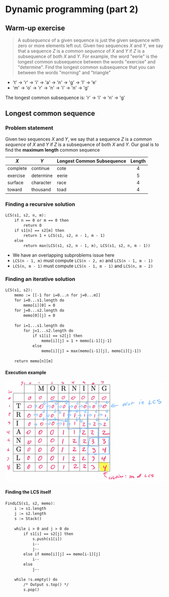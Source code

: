 # Dynamic programming (part 2)

## Warm-up exercise

> A *subsequence* of a given sequence is just the given sequence with zero or more elements left out.
> Given two sequences $X$ and $Y$, we say that a sequence $Z$ is a *common sequence* of $X$ and $Y$ if $Z$ is a subsequence of both $X$ and $Y$.
> For example, the word "eerie" is the longest common subsequence between the words "exercise" and "determine".
> Find the longest common subsequence that you can between the words "morning" and "triangle"

- 't' -> 'r' -> 'i' -> 'a' -> 'n' -> 'g' -> 'l' -> 'e'
- 'm' -> 'o' -> 'r' -> 'n' -> 'i' -> 'n' -> 'g'

The longest common subsequence is: 'r' -> 'i' -> 'n' -> 'g'

## Longest common sequence

### Problem statement

Given two sequences $X$ and $Y$, we say that a sequence $Z$ is a *common sequence* of $X$ and $Y$ if $Z$ is a subsequence of both $X$ and $Y$. Our goal is to find the **maximum length** common sequence

| $X$ | $Y$ | Longest Common Subsequence | Length |
| --- | --- | --- |:---:|
| complete | continue | cote | 4 |
| exercise | determine | eerie | 5 |
| surface | character | race | 4 |
| toward | thousand | toad | 4 |

### Finding a recursive solution

```
LCS(s1, s2, n, m):
    if n == 0 or m == 0 then
        return 0
    if s1[n] == s2[m] then 
        return 1 + LCS(s1, s2, n - 1, m - 1)
    else
        return max(LCS(s1, s2, n - 1, m), LCS(s1, s2, n, m - 1))
```

- We have an overlapping subproblems issue here
- `LCS(n - 1, m)` must compute `LCS(n - 2, m)` and `LCS(n - 1, m - 1)`
- `LCS(n, m - 1)` must compute `LCS(n - 1, m - 1)` and `LCS(n, m - 2)`

### Finding an iterative solution

```
LCS(s1, s2):
    memo := [[-1 for i=0...n for j=0...m]]
    for i=0...s1.length do
        memo[i][0] = 0
    for j=0...s2.length do
        memo[0][j] = 0

    for i=1...s1.length do
        for j=1...s2.length do
            if s1[i] == s2[j] then
                memo[i][j] = 1 + memo[i-1][j-1]
            else
                memo[i][j] = max(memo[i-1][j], memo[i][j-1])

    return memo[n][m]
```

#### Execution example

![LCS Table](./figures/lcs-table.png)

#### Finding the LCS itself

```
FindLCS(s1, s2, memo):
    i := s1.length
    j := s2.length
    s := Stack()

    while i > 0 and j > 0 do
        if s1[i] == s2[j] then
            s.push(s1[i])
            i--
            j--
        else if memo[i][j] == memo[i-1][j]
            i--
        else
            j--

    while !s.empty() do
        /* Output s.top() */
        s.pop()
```